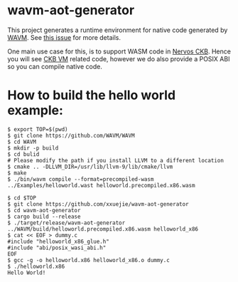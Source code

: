 wavm-aot-generator
==================

This project generates a runtime environment for native code generated by [WAVM](https://github.com/WAVM/WAVM). See [this issue](https://github.com/WAVM/WAVM/issues/248) for more details.

One main use case for this, is to support WASM code in [Nervos CKB](https://github.com/nervosnetwork/ckb). Hence you will see [CKB VM](https://github.com/nervosnetwork/ckb-vm) related code, however we do also provide a POSIX ABI so you can compile native code.

How to build the hello world example:
=====================================

```
$ export TOP=$(pwd)
$ git clone https://github.com/WAVM/WAVM
$ cd WAVM
$ mkdir -p build
$ cd bulid
# Please modify the path if you install LLVM to a different location
$ cmake .. -DLLVM_DIR=/usr/lib/llvm-9/lib/cmake/llvm
$ make
$ ./bin/wavm compile --format=precompiled-wasm ../Examples/helloworld.wast helloworld.precompiled.x86.wasm

$ cd $TOP
$ git clone https://github.com/xxuejie/wavm-aot-generator
$ cd wavm-aot-generator
$ cargo build --release
$ ./target/release/wavm-aot-generator ../WAVM/build/helloworld.precompiled.x86.wasm helloworld_x86
$ cat << EOF > dummy.c
#include "helloworld_x86_glue.h"
#include "abi/posix_wasi_abi.h"
EOF
$ gcc -g -o helloworld.x86 helloworld_x86.o dummy.c
$ ./helloworld.x86
Hello World!
```
